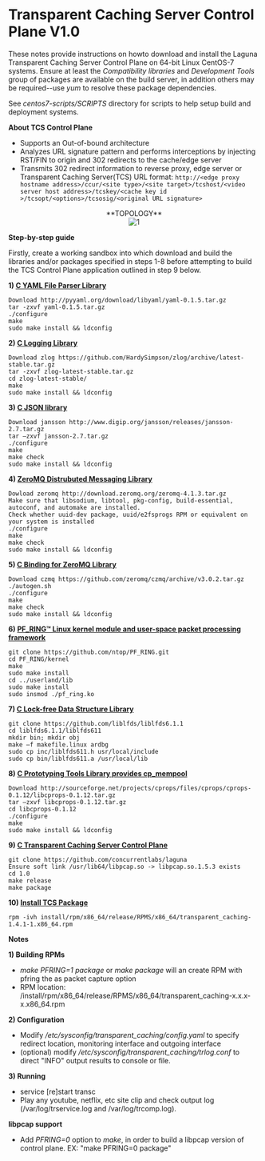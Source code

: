 # Transparent Caching Server Control Plane V1.0 #

These notes provide instructions on howto download and install the Laguna Transparent Caching Server Control Plane on 64-bit Linux CentOS-7 systems. Ensure at least the *Compatibility libraries* and *Development Tools* group of packages are available on the build server, in addition others may be required--use *yum* to resolve these package dependencies.

See *centos7-scripts/SCRIPTS* directory for scripts to help setup build and deployment systems.


**About TCS Control Plane**
- Supports an Out-of-bound architecture
- Analyzes URL signature pattern and performs interceptions by injecting RST/FIN to origin and 302 redirects to the cache/edge server
- Transmits 302 redirect information to reverse proxy, edge server or Transparent Caching Server(TCS) URL format:
`http://<edge proxy hostname address>/ccur/<site type>/<site target>/tcshost/<video server host address>/tcskey/<cache key id >/tcsopt/<options>/tcsosig/<original URL signature>`

<center>
**TOPOLOGY**
</center>

<center>
<img src="https://github.com/concurrentlabs/laguna/raw/master/1.0/images/tcs_control_plane.png" alt="1">
</center>

**Step-by-step guide**

Firstly, create a working sandbox into which download and build the libraries and/or packages specified in steps 1-8 before attempting to build the TCS Control Plane application outlined in step 9 below.
 
**1) [C YAML File Parser Library](http://pyyaml.org/wiki/LibYAML)**

    Download http://pyyaml.org/download/libyaml/yaml-0.1.5.tar.gz
    tar -zxvf yaml-0.1.5.tar.gz
    ./configure
    make
    sudo make install && ldconfig
  
**2) [C Logging Library](https://github.com/HardySimpson/zlog)**

    Download zlog https://github.com/HardySimpson/zlog/archive/latest-stable.tar.gz
    tar -zxvf zlog-latest-stable.tar.gz
    cd zlog-latest-stable/
    make
    sudo make install && ldconfig
  
**3) [C JSON library](http://www.digip.org/jansson)**

    Download jansson http://www.digip.org/jansson/releases/jansson-2.7.tar.gz
    tar –zxvf jansson-2.7.tar.gz
    ./configure
    make
    make check
    sudo make install && ldconfig
  
**4) [ZeroMQ Distrubuted Messaging Library](http://zeromq.org)**

    Dowload zeromq http://download.zeromq.org/zeromq-4.1.3.tar.gz
    Make sure that libsodium, libtool, pkg-config, build-essential, autoconf, and automake are installed.
    Check whether uuid-dev package, uuid/e2fsprogs RPM or equivalent on your system is installed
    ./configure
    make
    make check
    sudo make install && ldconfig
  
**5) [C Binding for ZeroMQ Library](https://github.com/zeromq/czmq/releases)**

    Download czmq https://github.com/zeromq/czmq/archive/v3.0.2.tar.gz
    ./autogen.sh
    ./configure 
    make
    make check 
    sudo make install && ldconfig
  
**6) [PF_RING™ Linux kernel module and user-space packet processing framework](https://github.com/ntop)**

    git clone https://github.com/ntop/PF_RING.git
    cd PF_RING/kernel
    make
    sudo make install
    cd ../userland/lib
    sudo make install
    sudo insmod ./pf_ring.ko
 
**7) [C Lock-free Data Structure Library](http://www.liblfds.org)**

    git clone https://github.com/liblfds/liblfds6.1.1
    cd liblfds6.1.1/liblfds611
    mkdir bin; mkdir obj
    make –f makefile.linux ardbg
    sudo cp inc/liblfds611.h usr/local/include
    sudo cp bin/liblfds611.a /usr/local/lib
  
**8) [C Prototyping Tools Library provides cp_mempool](http://cprops.sourceforge.net)**

    Download http://sourceforge.net/projects/cprops/files/cprops/cprops-0.1.12/libcprops-0.1.12.tar.gz
    tar –zxvf libcprops-0.1.12.tar.gz
    cd libcprops-0.1.12
    ./configure
    make
    sudo make install && ldconfig

**9) [C Transparent Caching Server Control Plane](https://github.com/concurrentlabs/laguna)**

    git clone https://github.com/concurrentlabs/laguna
    Ensure soft link /usr/lib64/libpcap.so -> libpcap.so.1.5.3 exists
    cd 1.0
    make release
    make package
  
**10) [Install TCS Package]()**

    rpm -ivh install/rpm/x86_64/release/RPMS/x86_64/transparent_caching-1.4.1-1.x86_64.rpm


**Notes**

**1) Building RPMs**
- *make PFRING=1 package* or *make package* will an create RPM with pfring the as packet capture option
- RPM location: <home dir>/install/rpm/x86_64/release/RPMS/x86_64/transparent_caching-x.x.x-x.x86_64.rpm

**2) Configuration**
- Modify */etc/sysconfig/transparent_caching/config.yaml* to specify redirect location, monitoring interface and outgoing interface
- (optional) modify */etc/sysconfig/transparent_caching/trlog.conf* to direct "INFO" output results to console or file.

**3) Running**
- service [re]start transc
- Play any youtube, netflix, etc site clip and check output log (/var/log/trservice.log and /var/log/trcomp.log).


**libpcap support**
- Add *PFRING=0* option to *make*, in order to build a libpcap version of control plane. EX: "make PFRING=0 package"
